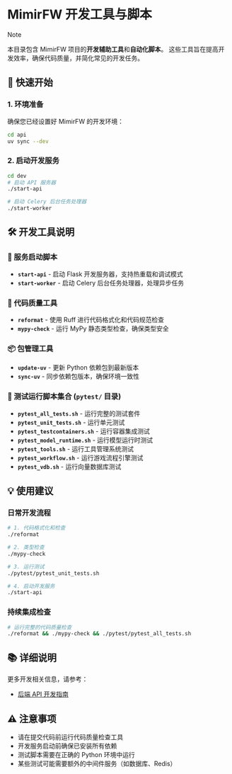 # MimirFW 开发工具与脚本

> [!NOTE]
>
> 本目录包含 MimirFW 项目的**开发辅助工具**和**自动化脚本**。
> 这些工具旨在提高开发效率，确保代码质量，并简化常见的开发任务。

## 🚀 快速开始

### 1. 环境准备
确保您已经设置好 MimirFW 的开发环境：
```bash
cd api
uv sync --dev
```

### 2. 启动开发服务
```bash
cd dev
# 启动 API 服务器
./start-api

# 启动 Celery 后台任务处理器
./start-worker
```

## 🛠️ 开发工具说明

### 📱 服务启动脚本
- **`start-api`** - 启动 Flask 开发服务器，支持热重载和调试模式
- **`start-worker`** - 启动 Celery 后台任务处理器，处理异步任务

### 🎨 代码质量工具
- **`reformat`** - 使用 Ruff 进行代码格式化和代码规范检查
- **`mypy-check`** - 运行 MyPy 静态类型检查，确保类型安全

### 📦 包管理工具
- **`update-uv`** - 更新 Python 依赖包到最新版本
- **`sync-uv`** - 同步依赖包版本，确保环境一致性

### 🧪 测试运行脚本集合 (`pytest/` 目录)
- **`pytest_all_tests.sh`** - 运行完整的测试套件
- **`pytest_unit_tests.sh`** - 运行单元测试
- **`pytest_testcontainers.sh`** - 运行容器集成测试
- **`pytest_model_runtime.sh`** - 运行模型运行时测试
- **`pytest_tools.sh`** - 运行工具管理系统测试
- **`pytest_workflow.sh`** - 运行游戏流程引擎测试
- **`pytest_vdb.sh`** - 运行向量数据库测试

## 💡 使用建议

### 日常开发流程
```bash
# 1. 代码格式化和检查
./reformat

# 2. 类型检查
./mypy-check

# 3. 运行测试
./pytest/pytest_unit_tests.sh

# 4. 启动开发服务
./start-api
```

### 持续集成检查
```bash
# 运行完整的代码质量检查
./reformat && ./mypy-check && ./pytest/pytest_all_tests.sh
```

## 📚 详细说明

更多开发相关信息，请参考：
- [后端 API 开发指南](../api/README.md)

## ⚠️ 注意事项

- 请在提交代码前运行代码质量检查工具
- 开发服务启动前确保已安装所有依赖
- 测试脚本需要在正确的 Python 环境中运行
- 某些测试可能需要额外的中间件服务（如数据库、Redis）
